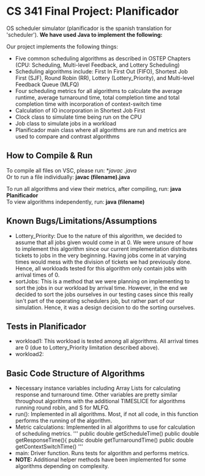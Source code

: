 # CS 341 Final Project: Planificador 
OS scheduler simulator (planificador is the spanish translation for 'scheduler'). **We have used Java to implement the following:**

Our project implements the following things: 
* Five common scheduling algorithms as described in OSTEP Chapters (CPU: Scheduling, Multi-level Feedback, and Lottery Scheduling)
* Scheduling algorithms include: First In First Out (FIFO), Shortest Job First (SJF), Round Robin (RR), Lottery (Lottery_Priority), and Multi-level Feedback Queue (MLFQ)
* Four scheduling metrics for all algorithms to calculate the average runtime, average turnaround time, total completion time and total completion time with incorporation of context-switch time 
* Calculation of IO incorporation in Shortest Job First 
* Clock class to simulate time being run on the CPU 
* Job class to simulate jobs in a workload
* Planificador main class where all algorithms are run and metrics are used to compare and contrast algorithms 

## How to Compile & Run 
To compile all files on VSC, please run: **javac *.java** <br />
Or to run a file individually: **javac (filename).java** <br />

To run all algorithms and view their metrics, after compiling, run: **java Planificador** <br />
To view algorithms independently, run: **java (filename)** 

## Known Bugs/Limitations/Assumptions
* Lottery_Priority: Due to the nature of this algorithm, we decided to assume that all jobs given would come in at 0. We were unsure of how to implement this algorithm since our current implementation distributes tickets to jobs in the very beginning. Having jobs come in at varying times would mess with the division of tickets we had previously done. Hence, all workloads tested for this algorithm only contain jobs with arrival times of 0. 
* sortJobs: This is a method that we were planning on implementing to sort the jobs in our workload by arrival time. However, in the end we decided to sort the jobs ourselves in our testing cases since this really isn't part of the operating schedulers job, but rather part of our simulation. Hence, it was a design decision to do the sorting ourselves. 


## Tests in Planificador 
* workload1: This workload is tested among all algorithms. All arrival times are 0 (due to Lottery_Priority limitation described above). 
* workload2: 

## Basic Code Structure of Algorithms  
* Necessary instance variables including Array Lists for calculating response and turnaround time. Other variables are pretty similar throughout algorithms with the additional TIMESLICE for algorithms running round robin, and S for MLFQ. 
* run(): Implemented in all algorithms. Most, if not all code, in this function performs the running of the algorithm. 
* Metric calculations: Implemented in all algorithms to use for calculation of scheduling metrics. 
'''
 public double getScheduleTime()
 public double getResponseTime(){
 public double getTurnaroundTime()
 public double getContextSwitchTime() 
'''
* main: Driver function. Runs tests for algorithm and performs metrics. 
* **NOTE:** Additional helper methods have been implemented for some algorithms depending on complexity.




